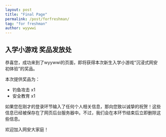 ```yaml
---
layout: post
title: "Final Page"
permalink: /post/forfreshman/
tag: "for freshman"
author: wyywwi
---
```


## 入学小游戏 奖品发放处

恭喜您，成功来到了wyywwi的页面，即将获得本次新生入学小游戏“沉浸式网安初体验”的奖品。

本次提供奖品为：

- 钓鱼攻击 x1
- 安全教育 x1

如果您在刚才的登录环节输入了任何个人相关信息，那向您致以诚挚的祝贺！这些信息已经被保存在了网页后台服务器中。不过，我们会在本环节结束后立即删除这些信息。

欢迎加入网安大家庭！
